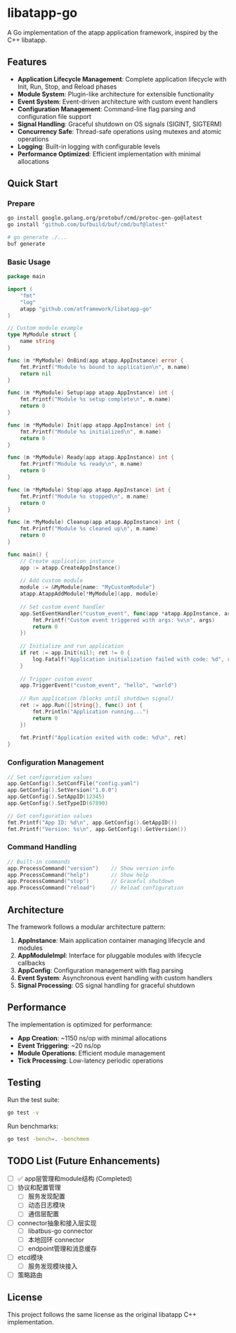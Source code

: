 # libatapp-go

A Go implementation of the atapp application framework, inspired by the C++ libatapp.

## Features

- **Application Lifecycle Management**: Complete application lifecycle with Init, Run, Stop, and Reload phases
- **Module System**: Plugin-like architecture for extensible functionality
- **Event System**: Event-driven architecture with custom event handlers
- **Configuration Management**: Command-line flag parsing and configuration file support
- **Signal Handling**: Graceful shutdown on OS signals (SIGINT, SIGTERM)
- **Concurrency Safe**: Thread-safe operations using mutexes and atomic operations
- **Logging**: Built-in logging with configurable levels
- **Performance Optimized**: Efficient implementation with minimal allocations

## Quick Start

### Prepare

```bash
go install google.golang.org/protobuf/cmd/protoc-gen-go@latest
go install "github.com/bufbuild/buf/cmd/buf@latest"

# go generate ./...
buf generate
```

### Basic Usage

```go
package main

import (
    "fmt"
    "log"
    atapp "github.com/atframework/libatapp-go"
)

// Custom module example
type MyModule struct {
    name string
}

func (m *MyModule) OnBind(app atapp.AppInstance) error {
    fmt.Printf("Module %s bound to application\n", m.name)
    return nil
}

func (m *MyModule) Setup(app atapp.AppInstance) int {
    fmt.Printf("Module %s setup complete\n", m.name)
    return 0
}

func (m *MyModule) Init(app atapp.AppInstance) int {
    fmt.Printf("Module %s initialized\n", m.name)
    return 0
}

func (m *MyModule) Ready(app atapp.AppInstance) int {
    fmt.Printf("Module %s ready\n", m.name)
    return 0
}

func (m *MyModule) Stop(app atapp.AppInstance) int {
    fmt.Printf("Module %s stopped\n", m.name)
    return 0
}

func (m *MyModule) Cleanup(app atapp.AppInstance) int {
    fmt.Printf("Module %s cleaned up\n", m.name)
    return 0
}

func main() {
    // Create application instance
    app := atapp.CreateAppInstance()
    
    // Add custom module
    module := &MyModule{name: "MyCustomModule"}
    atapp.AtappAddModule[*MyModule](app, module)
    
    // Set custom event handler
    app.SetEventHandler("custom_event", func(app *atapp.AppInstance, args ...interface{}) int {
        fmt.Printf("Custom event triggered with args: %v\n", args)
        return 0
    })
    
    // Initialize and run application
    if ret := app.Init(nil); ret != 0 {
        log.Fatalf("Application initialization failed with code: %d", ret)
    }
    
    // Trigger custom event
    app.TriggerEvent("custom_event", "hello", "world")
    
    // Run application (blocks until shutdown signal)
    ret := app.Run([]string{}, func() int {
        fmt.Println("Application running...")
        return 0
    })
    
    fmt.Printf("Application exited with code: %d\n", ret)
}
```

### Configuration Management

```go
// Set configuration values
app.GetConfig().SetConfFile("config.yaml")
app.GetConfig().SetVersion("1.0.0")
app.GetConfig().SetAppID(12345)
app.GetConfig().SetTypeID(67890)

// Get configuration values
fmt.Printf("App ID: %d\n", app.GetConfig().GetAppID())
fmt.Printf("Version: %s\n", app.GetConfig().GetVersion())
```

### Command Handling

```go
// Built-in commands
app.ProcessCommand("version")    // Show version info
app.ProcessCommand("help")       // Show help
app.ProcessCommand("stop")       // Graceful shutdown
app.ProcessCommand("reload")     // Reload configuration
```

## Architecture

The framework follows a modular architecture pattern:

1. **AppInstance**: Main application container managing lifecycle and modules
2. **AppModuleImpl**: Interface for pluggable modules with lifecycle callbacks
3. **AppConfig**: Configuration management with flag parsing
4. **Event System**: Asynchronous event handling with custom handlers
5. **Signal Processing**: OS signal handling for graceful shutdown

## Performance

The implementation is optimized for performance:

- **App Creation**: ~1150 ns/op with minimal allocations
- **Event Triggering**: ~20 ns/op 
- **Module Operations**: Efficient module management
- **Tick Processing**: Low-latency periodic operations

## Testing

Run the test suite:

```bash
go test -v
```

Run benchmarks:

```bash
go test -bench=. -benchmem
```

## TODO List (Future Enhancements)

- [ ] ✅ app层管理和module结构 (Completed)
- [ ] 协议和配置管理
  - [ ] 服务发现配置
  - [ ] 动态日志模块
  - [ ] 通信层配置
- [ ] connector抽象和接入层实现
  - [ ] libatbus-go connector
  - [ ] 本地回环 connector
  - [ ] endpoint管理和消息缓存
- [ ] etcd模块
  - [ ] 服务发现模块接入
- [ ] 策略路由

## License

This project follows the same license as the original libatapp C++ implementation.

